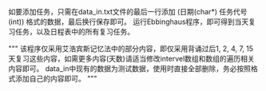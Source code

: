 如要添加任务，只需在data_in.txt文件的最后一行添加 (日期(char*) 任务代号(int)) 格式的数据，最后换行保存即可。
运行Ebbinghaus程序，即可得到当天复习任务，以及日程表中的所有复习任务。

"""
该程序仅采用艾浩宾斯记忆法中的部分内容，即仅采用背诵过后1, 2, 4, 7, 15天复习这些内容，如需更多内容(天数)请适当修改intervel数组和数组的遍历相关内容即可。
data_in中现有的数据为测试数据，使用时直接全部删除，务必按照格式添加自己的内容即可。
"""